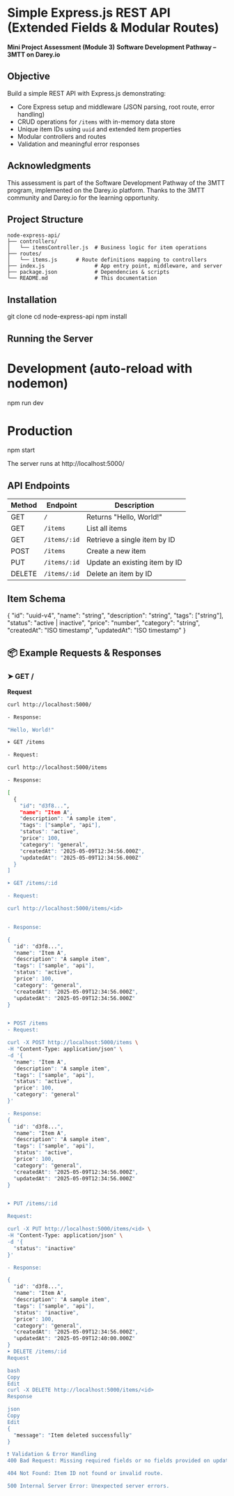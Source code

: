 # Simple Express.js REST API (Extended Fields & Modular Routes)

**Mini Project Assessment (Module 3)**
**Software Development Pathway – 3MTT on Darey.io**

## Objective

Build a simple REST API with Express.js demonstrating:

- Core Express setup and middleware (JSON parsing, root route, error handling)
- CRUD operations for `/items` with in-memory data store
- Unique item IDs using `uuid` and extended item properties
- Modular controllers and routes
- Validation and meaningful error responses

## Acknowledgments

This assessment is part of the Software Development Pathway of the 3MTT program, implemented on the Darey.io platform. Thanks to the 3MTT community and Darey.io for the learning opportunity.

## Project Structure

```text
node-express-api/
├── controllers/
│   └── itemsController.js  # Business logic for item operations
├── routes/
│   └── items.js      # Route definitions mapping to controllers
├── index.js                # App entry point, middleware, and server
├── package.json            # Dependencies & scripts
└── README.md               # This documentation
```

## Installation

git clone [<repo-url>](https://github.com/Bennet-Ukoh/express-api.git)
cd node-express-api
npm install

## Running the Server

# Development (auto-reload with nodemon)

npm run dev

# Production

npm start

The server runs at http://localhost:5000/

## API Endpoints

| Method | Endpoint     | Description                   |
| ------ | ------------ | ----------------------------- |
| GET    | `/`          | Returns "Hello, World!"       |
| GET    | `/items`     | List all items                |
| GET    | `/items/:id` | Retrieve a single item by ID  |
| POST   | `/items`     | Create a new item             |
| PUT    | `/items/:id` | Update an existing item by ID |
| DELETE | `/items/:id` | Delete an item by ID          |

## Item Schema

{
"id": "uuid-v4",
"name": "string",
"description": "string",
"tags": ["string"],
"status": "active | inactive",
"price": "number",
"category": "string",
"createdAt": "ISO timestamp",
"updatedAt": "ISO timestamp"
}

## 📦 Example Requests & Responses

### ➤ GET /

**Request**

```bash
curl http://localhost:5000/

- Response:

"Hello, World!"

➤ GET /items

- Request:

curl http://localhost:5000/items

- Response:

[
  {
    "id": "d3f8...",
    "name": "Item A",
    "description": "A sample item",
    "tags": ["sample", "api"],
    "status": "active",
    "price": 100,
    "category": "general",
    "createdAt": "2025-05-09T12:34:56.000Z",
    "updatedAt": "2025-05-09T12:34:56.000Z"
  }
]

➤ GET /items/:id

- Request:

curl http://localhost:5000/items/<id>


- Response:

{
  "id": "d3f8...",
  "name": "Item A",
  "description": "A sample item",
  "tags": ["sample", "api"],
  "status": "active",
  "price": 100,
  "category": "general",
  "createdAt": "2025-05-09T12:34:56.000Z",
  "updatedAt": "2025-05-09T12:34:56.000Z"
}


➤ POST /items
- Request:

curl -X POST http://localhost:5000/items \
-H "Content-Type: application/json" \
-d '{
  "name": "Item A",
  "description": "A sample item",
  "tags": ["sample", "api"],
  "status": "active",
  "price": 100,
  "category": "general"
}'

- Response:
{
  "id": "d3f8...",
  "name": "Item A",
  "description": "A sample item",
  "tags": ["sample", "api"],
  "status": "active",
  "price": 100,
  "category": "general",
  "createdAt": "2025-05-09T12:34:56.000Z",
  "updatedAt": "2025-05-09T12:34:56.000Z"
}


➤ PUT /items/:id

Request:

curl -X PUT http://localhost:5000/items/<id> \
-H "Content-Type: application/json" \
-d '{
  "status": "inactive"
}'

- Response:

{
  "id": "d3f8...",
  "name": "Item A",
  "description": "A sample item",
  "tags": ["sample", "api"],
  "status": "inactive",
  "price": 100,
  "category": "general",
  "createdAt": "2025-05-09T12:34:56.000Z",
  "updatedAt": "2025-05-09T12:40:00.000Z"
}
➤ DELETE /items/:id
Request

bash
Copy
Edit
curl -X DELETE http://localhost:5000/items/<id>
Response

json
Copy
Edit
{
  "message": "Item deleted successfully"
}

❗ Validation & Error Handling
400 Bad Request: Missing required fields or no fields provided on update.

404 Not Found: Item ID not found or invalid route.

500 Internal Server Error: Unexpected server errors.
```
